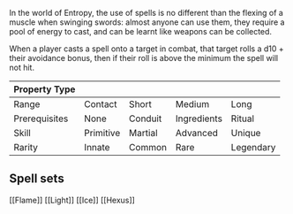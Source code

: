 In the world of Entropy, the use of spells is no different than the flexing of a muscle when swinging swords: almost anyone can use them, they require a pool of energy to cast, and can be learnt like weapons can be collected. 

When a player casts a spell onto a target in combat, that target rolls a d10 + their avoidance bonus, then if their roll is above the minimum the spell will not hit.

| Property Type |           |         |             |           |
| ------------- | --------- | ------- | ----------- | --------- |
| Range         | Contact   | Short   | Medium      | Long      |
| Prerequisites | None      | Conduit | Ingredients | Ritual    |
| Skill         | Primitive | Martial | Advanced    | Unique    |
| Rarity        | Innate    | Common  | Rare        | Legendary |

## Spell sets
[[Flame]]
[[Light]]
[[Ice]]
[[Hexus]]